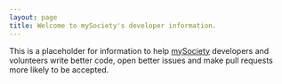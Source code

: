 ```yaml
---
layout: page
title: Welcome to mySociety's developer information.
---
```


This is a placeholder for information to help
[mySociety](http://mysociety.org/) developers and volunteers write better code,
open better issues and make pull requests more likely to be accepted.
